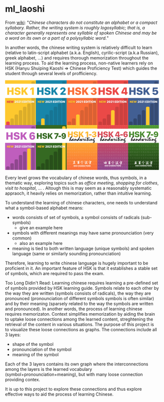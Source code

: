 # ml_laoshi

From [wiki](https://en.wikipedia.org/wiki/Written_Chinese):
"*Chinese characters do not constitute an alphabet or a compact syllabary. Rather, the writing system is roughly logosyllabic; that is, a character generally represents one syllable of spoken Chinese and may be a word on its own or a part of a polysyllabic word.*"

In another words, the chinese writing system is relatively difficult to learn (relative to latin-script alphabet (a.k.a. English), cyrilic-script (a.k.a Russian), greek alphabet, ...) and requires thorough memorization throughout the learning process. To aid the learning process, non-native learners rely on HSK (Hanyu Shuiping Kaoshi => Chinese Proficiency Test) which guides the student through several levels of profficiency.

![HSK proficienct levels](./docs/images/hsk_levels.png)

Every level grows the vocabulary of chinese words, thus symbols, in a thematic way, exploring topics such as *office meeting*, *shopping for clothes*, *visit to hospital*, ... . Altough this is may seem as a reasonably systematic appraoch, it heavily relies on memorization, rather than intuitive learning. 

To understand the learning of chinese characters, one needs to understand what a symbol-based alphabet means:

- words consists of set of symbols, a symbol consists of radicals (sub-symbols)
    - give an example here
- symbols with different meanings may have same pronounciation (very common)
    - also an example here 
- meaning is tied to both written language (unique symbols) and spoken language (same or similarly sounding pronounciation)

Therefore, learning to write chinese language is hugely important to be proficient in it. An important feature of HSK is that it establishes a stable set of symbols, which are required to pass the exam.


Too Long Didin't Read:
Learning chinese requires learning a pre-defined set of symbols provided by HSK learning guide. Symbols relate to each other by the way they are written (symbols consists of radicals), the way they are pronounced (pronounciation of different symbols symbols is often similar) and by their meaning (sparsely related to the way the symbols are written and pronounced). In another words, the process of learning chinese requires memorizaton. Context simplifies memorization by aiding the brain to uptake loose connections among the learned content, streghtening the retrieval of the content in various situations. The purpose of this project is to visualize these loose connections as graphs. The connections include all 3 layes: 
- shape of the symbol
- pronounciation of the symbol
- meaning of the symbol 

Each of the 3 layers contains its own graph where the interconnections among the layers is the learned vocabulary (symbol+pronounciation+meaning), but with many loose connection providing contex.

It is up to this project to explore these connections and thus explore effective ways to aid the process of learning Chinese.

 
